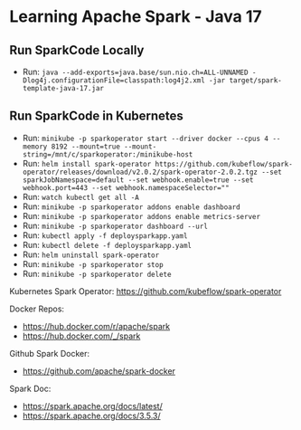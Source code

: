 # Learning Apache Spark - Java 17

## Run SparkCode Locally
* Run: `java --add-exports=java.base/sun.nio.ch=ALL-UNNAMED -Dlog4j.configurationFile=classpath:log4j2.xml -jar target/spark-template-java-17.jar`

## Run SparkCode in Kubernetes
* Run: `minikube -p sparkoperator start --driver docker --cpus 4 --memory 8192 --mount=true --mount-string=/mnt/c/sparkoperator:/minikube-host`
* Run: `helm install spark-operator https://github.com/kubeflow/spark-operator/releases/download/v2.0.2/spark-operator-2.0.2.tgz --set sparkJobNamespace=default --set webhook.enable=true --set webhook.port=443 --set webhook.namespaceSelector=""`
* Run: `watch kubectl get all -A`
* Run: `minikube -p sparkoperator addons enable dashboard`
* Run: `minikube -p sparkoperator addons enable metrics-server`
* Run: `minikube -p sparkoperator dashboard --url`
* Run: `kubectl apply -f deploysparkapp.yaml`
* Run: `kubectl delete -f deploysparkapp.yaml`
* Run: `helm uninstall spark-operator`
* Run: `minikube -p sparkoperator stop`
* Run: `minikube -p sparkoperator delete`

Kubernetes Spark Operator: https://github.com/kubeflow/spark-operator

Docker Repos:
* https://hub.docker.com/r/apache/spark
* https://hub.docker.com/_/spark

Github Spark Docker:
* https://github.com/apache/spark-docker

Spark Doc:
* https://spark.apache.org/docs/latest/
* https://spark.apache.org/docs/3.5.3/
